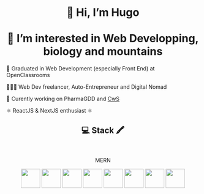 <h1 align="center"> 👋 Hi, I’m Hugo <br><br> 👀 I’m interested in Web Developping, biology and mountains</h1>
<p>🌱 Graduated in Web Development (especially Front End) at OpenClassrooms </p>
<p>👨🏻‍💻 Web Dev freelancer, Auto-Entrepreneur and Digital Nomad</p>
<p>💼 Curently working on PharmaGDD and <a href="https://www.chesnelwebstudio.fr" font-family="Brittany Signature">CwS</a></p>
<p>⚛️ ReactJS & NextJS enthusiast ⚛️</p>
<h2 align="center">💻 Stack 🖍️</h2>
<br/>
<div align="center">
  <p>MERN</p>
  <img src="https://cdn-icons-png.flaticon.com/512/732/732212.png" height="50px">
  <img src="https://upload.wikimedia.org/wikipedia/commons/thumb/9/96/Sass_Logo_Color.svg/1280px-Sass_Logo_Color.svg.png" height="50px">
  <img src="https://upload.wikimedia.org/wikipedia/commons/thumb/6/6a/JavaScript-logo.png/768px-JavaScript-logo.png" height="50px">
  <img src="https://cdn.freebiesupply.com/logos/large/2x/react-1-logo-png-transparent.png" height="50px">
  <img src="https://miro.medium.com/v2/resize:fit:1258/1*okiCUvTUJLtOqJv1dMzwpA.png" height="50px">
  <img src="https://upload.vectorlogo.zone/logos/expressjs/images/a1b5cb1f-dae7-4971-ab5b-68efce751b0f.svg" height="50px">
  <img src="https://upload.wikimedia.org/wikipedia/commons/thumb/d/d9/Node.js_logo.svg/2560px-Node.js_logo.svg.png" height="50px">
  <img src="https://companieslogo.com/img/orig/MDB_BIG.D-96d632a9.png?t=1648915248" height="50px">
</div>
